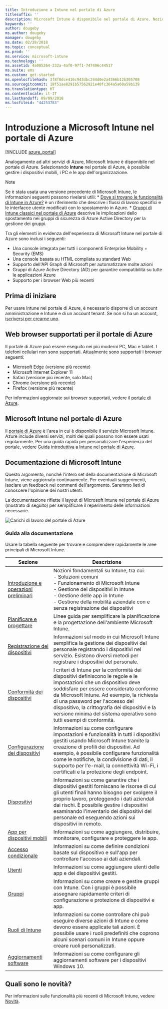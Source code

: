 ```yaml
---
title: Introduzione a Intune nel portale di Azure
titlesuffix: ''
description: Microsoft Intune è disponibile nel portale di Azure. Nozioni di base su Intune sono disponibili nel portale di Azure.
keywords: ''
author: dougeby
ms.author: dougeby
manager: dougeby
ms.date: 02/28/2018
ms.topic: conceptual
ms.prod: ''
ms.service: microsoft-intune
ms.technology: ''
ms.assetid: 4a085264-232a-4af0-97f1-747496c44517
ms.suite: ems
ms.custom: get-started
ms.openlocfilehash: 3f8f0dce416c943dbc244d0e2a4366b12b305708
ms.sourcegitcommit: 18f51ae8291b57562921e40fc364a5a60a59b139
ms.translationtype: HT
ms.contentlocale: it-IT
ms.lasthandoff: 09/09/2018
ms.locfileid: "44253783"
---
```

# <a name="introduction-to-microsoft-intune-in-the-azure-portal"></a>Introduzione a Microsoft Intune nel portale di Azure


[!INCLUDE [azure_portal](./includes/azure_portal.md)]

Analogamente ad altri servizi di Azure, Microsoft Intune è disponibile nel portale di Azure. Selezionando **Intune** nel portale di Azure, è possibile gestire i dispositivi mobili, i PC e le app dell'organizzazione.

> [!NOTE]
> Se è stata usata una versione precedente di Microsoft Intune, le informazioni seguenti possono rivelarsi utili:
>     * [Dove si trovano le funzionalità di Intune in Azure?](ui-changes.md) è un riferimento che descrive i flussi di lavoro specifici e le interfacce utente modificati con lo spostamento in Azure.
>     * [Gruppi di Intune classici nel portale di Azure](groups-get-started.md) descrive le implicazioni dello spostamento nei gruppi di sicurezza di Azure Active Directory per la gestione dei gruppi.

Tra gli elementi in evidenza dell'esperienza di Microsoft Intune nel portale di Azure sono inclusi i seguenti:

- Una console integrata per tutti i componenti Enterprise Mobility + Security (EMS)
- Una console basata su HTML compilata su standard Web
- Supporto dell'API Graph di Microsoft per automatizzare molte azioni
- Gruppi di Azure Active Directory (AD) per garantire compatibilità su tutte le applicazioni Azure
- Supporto per i browser Web più recenti

## <a name="before-you-start"></a>Prima di iniziare

Per usare Intune nel portale di Azure, è necessario disporre di un account amministrazione e Intune e di un account tenant. Se non si ha un account, [iscriversi per crearne uno](https://portal.office.com/Signup/Signup.aspx?OfferId=40BE278A-DFD1-470a-9EF7-9F2596EA7FF9&dl=INTUNE_A&ali=1#0%20).

## <a name="supported-web-browsers-for-the-azure-portal"></a>Web browser supportati per il portale di Azure

Il portale di Azure può essere eseguito nei più moderni PC, Mac e tablet. I telefoni cellulari non sono supportati.
Attualmente sono supportati i browser seguenti:

- Microsoft Edge (versione più recente)
- Microsoft Internet Explorer 11
- Safari (versione più recente, solo Mac)
- Chrome (versione più recente)
- Firefox (versione più recente)

Per informazioni aggiornate sui browser supportati, vedere il [portale di Azure](https://docs.microsoft.com/azure/azure-preview-portal-supported-browsers-devices).

## <a name="microsoft-intune-in-the-azure-portal"></a>Microsoft Intune nel portale di Azure

Il [portale di Azure](https://portal.azure.com) è l'area in cui è disponibile il servizio Microsoft Intune. Azure include diversi servizi, molti dei quali possono non essere usati regolarmente. Per una guida rapida per personalizzare l'esperienza del portale, vedere [Guida introduttiva a Intune nel portale di Azure](get-started-azure.md).

## <a name="the-microsoft-intune-documentation"></a>Documentazione di Microsoft Intune

Questo argomento, nonché l'intero set della documentazione di Microsoft Intune, viene aggiornato continuamente. Per eventuali suggerimenti, lasciare un feedback nei commenti dell'argomento. Saremmo lieti di conoscere l'opinione dei nostri utenti.

La documentazione riflette il layout di Microsoft Intune nel portale di Azure (mostrato di seguito) per semplificare il reperimento delle informazioni necessarie.

![Carichi di lavoro del portale di Azure](./media/azure-portal-workloads.png)

### <a name="documentation-guide"></a>Guida alla documentazione

Usare la tabella seguente per trovare e comprendere rapidamente le aree principali di Microsoft Intune.

| Sezione                                                      | Descrizione                                                                                                                                                                                                                                                                                      |
|--------------------------------------------------------------|--------------------------------------------------------------------------------------------------------------------------------------------------------------------------------------------------------------------------------------------------------------------------------------------------|
| [Introduzione e operazioni preliminari](introduction-intune.md)       | Nozioni fondamentali su Intune, tra cui:<br /> - Soluzioni comuni<br /> - Funzionamento di Microsoft Intune<br /> - Gestione dei dispositivi in Intune<br /> - Gestione delle app in Intune<br /> - Gestione della mobilità aziendale con e senza registrazione dei dispositivi                                                         |
| [Pianificare e progettare](planning-guide.md)                         | Linee guida per semplificare la pianificazione e la progettazione dell'ambiente Microsoft Intune.                                                                                                                                                                                                             |
| [Registrazione dei dispositivi](device-enrollment.md)                    | Informazioni sul modo in cui Microsoft Intune semplifica la gestione dei dispositivi del personale registrando i dispositivi nel servizio. Esistono diversi metodi per registrare i dispositivi del personale.                                                                                                         |
| [Conformità dei dispositivi](device-compliance.md)                    | I criteri di Intune per la conformità dei dispositivi definiscono le regole e le impostazioni che un dispositivo deve soddisfare per essere considerato conforme da Microsoft Intune. Ad esempio, la richiesta di una password per l'accesso del dispositivo, la crittografia dei dispositivi e la versione minima del sistema operativo sono tutti esempi di conformità. |
| [Configurazione dei dispositivi](device-profiles.md)                   | Informazioni su come configurare impostazioni e funzionalità in tutti i dispositivi gestiti usando Microsoft Intune tramite la creazione di profili dei dispositivi. Ad esempio, è possibile configurare funzionalità come le notifiche, la condivisione di dati, il supporto per l'e-mail, la connettività Wi-Fi, i certificati e la protezione degli endpoint.              |
| [Dispositivi](device-management.md)                              | Informazioni su come garantire che i dispositivi gestiti forniscano le risorse di cui gli utenti finali hanno bisogno per svolgere il proprio lavoro, proteggendo i dati aziendali dai rischi. È possibile gestire i dispositivi esaminando l'inventario dei dispositivi del personale ed eseguendo azioni sui dispositivi in remoto.                                                      |
| [App per dispositivi mobili](app-management.md)                             | Informazioni su come aggiungere, distribuire, monitorare, configurare e proteggere le app.                                                                                                                                                                                                                             |
| [Accesso condizionale](conditional-access.md)                  | Informazioni su come definire condizioni basate sul dispositivo e sull'app per controllare l'accesso ai dati aziendali.                                                                                                                                                                                                            |
| [Utenti](users-add.md)                                        | Informazioni su come aggiungere utenti delle app e dei dispositivi gestiti.                                                                                                                                                                                                                                           |
| [Gruppi](groups-get-started.md)                              | Informazioni su come creare e gestire gruppi con Intune. Con i gruppi è possibile assegnare rapidamente criteri di configurazione e protezione di dispositivi e app.                                                                                                                                             |
| [Ruoli di Intune](role-based-access-control.md)                 | Informazioni su come controllare chi può eseguire diverse azioni di Intune e come devono essere applicate tali azioni. È possibile usare i ruoli predefiniti che coprono alcuni scenari comuni in Intune oppure creare ruoli personalizzati.                                                                                 |
| [Aggiornamenti software](windows-update-for-business-configure.md) | Informazioni su come configurare gli aggiornamenti software per i dispositivi Windows 10.                                                                                                                                                                                                                                  |

## <a name="whats-new"></a>Quali sono le novità?

Per informazioni sulle funzionalità più recenti di Microsoft Intune, vedere [Novità](whats-new.md).
